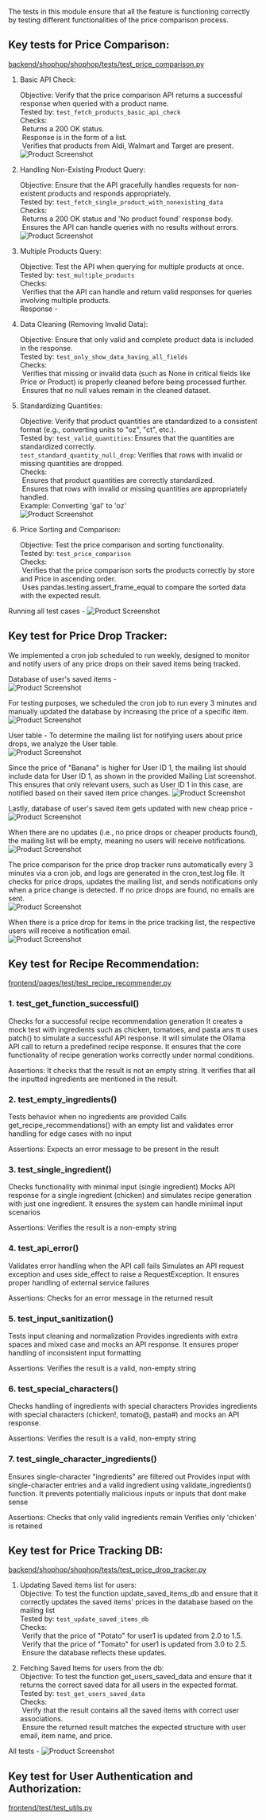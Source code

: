 The tests in this module ensure that all the feature is functioning correctly by testing different functionalities of the price comparison process.

## Key tests for Price Comparison:  
[backend/shophop/shophop/tests/test_price_comparison.py](backend/shophop/shophop/tests/test_price_comparison.py)
1. Basic API Check:

    Objective: Verify that the price comparison API returns a successful response when queried with a product name.  
    Tested by: `test_fetch_products_basic_api_check`  
    Checks:  
    &nbsp;Returns a 200 OK status.  
    &nbsp;Response is in the form of a list.  
    &nbsp;Verifies that products from Aldi, Walmart and Target are present.
    ![Product Screenshot](images/apitesting.png)


2. Handling Non-Existing Product Query:

    Objective: Ensure that the API gracefully handles requests for non-existent products and responds appropriately.  
    Tested by: `test_fetch_single_product_with_nonexisting_data`  
    Checks:  
    &nbsp;Returns a 200 OK status and 'No product found' response body.  
    &nbsp;Ensures the API can handle queries with no results without errors.
    ![Product Screenshot](images/nodata.png)

3. Multiple Products Query:

    Objective: Test the API when querying for multiple products at once.  
    Tested by: `test_multiple_products`  
    Checks:  
    &nbsp;Verifies that the API can handle and return valid responses for queries involving multiple products.  
    Response -
   
4. Data Cleaning (Removing Invalid Data):  
    
    Objective: Ensure that only valid and complete product data is included in the response.  
    Tested by: `test_only_show_data_having_all_fields`  
    Checks:  
    &nbsp;Verifies that missing or invalid data (such as None in critical fields like Price or Product) is properly cleaned before being processed further.  
    &nbsp;Ensures that no null values remain in the cleaned dataset.

5. Standardizing Quantities:  
    
    Objective: Verify that product quantities are standardized to a consistent format (e.g., converting units to "oz", "ct", etc.).  
    Tested by: `test_valid_quantities`: Ensures that the quantities are standardized correctly.  
    `test_standard_quantity_null_drop`: Verifies that rows with invalid or missing quantities are dropped.  
    Checks:  
    &nbsp;Ensures that product quantities are correctly standardized.  
    &nbsp;Ensures that rows with invalid or missing quantities are appropriately handled.  
    Example: Converting 'gal' to 'oz'  
    ![Product Screenshot](images/quantity.png)

6. Price Sorting and Comparison:

    Objective: Test the price comparison and sorting functionality.  
    Tested by: `test_price_comparison`  
    Checks:  
    &nbsp;Verifies that the price comparison sorts the products correctly by store and Price in ascending order.    
    &nbsp;Uses pandas.testing.assert_frame_equal to compare the sorted data with the expected result.

Running all test cases -
![Product Screenshot](images/all_tests.png)


## Key test for Price Drop Tracker:  
We implemented a cron job scheduled to run weekly, designed to monitor and notify users of any price drops on their saved items being tracked.  

Database of user's saved items -   
![Product Screenshot](images/BeforeSaveItem.png)    

For testing purposes, we scheduled the cron job to run every 3 minutes and manually updated the database by increasing the price of a specific item.  
![Product Screenshot](images/UpdateSaveItem.png)  

User table - To determine the mailing list for notifying users about price drops, we analyze the User table.  
![Product Screenshot](images/user.png)  

Since the price of "Banana" is higher for User ID 1, the mailing list should include data for User ID 1, as shown in the provided Mailing List screenshot. This ensures that only relevant users, such as User ID 1 in this case, are notified based on their saved item price changes. 
![Product Screenshot](images/UserSendEmail.png)  

Lastly, database of user's saved item gets updated with new cheap price -  
![Product Screenshot](images/UpdatelowestPrice.png)  

When there are no updates (i.e., no price drops or cheaper products found), the mailing list will be empty, meaning no users will receive notifications.  
![Product Screenshot](images/empty.png)  

The price comparison for the price drop tracker runs automatically every 3 minutes via a cron job, and logs are generated in the cron_test.log file. It checks for price drops, updates the mailing list, and sends notifications only when a price change is detected. If no price drops are found, no emails are sent.  
![Product Screenshot](images/logfile.png)  

When there is a price drop for items in the price tracking list, the respective users will receive a notification email.  
![Product Screenshot](images/mail.jpeg)  

## Key test for Recipe Recommendation:  
[frontend/pages/test/test_recipe_recommender.py](frontend/pages/test/test_recipe_recommender.py)

### 1. test_get_function_successful()
Checks for a successful recipe recommendation generation
It creates a mock test with ingredients such as chicken, tomatoes, and pasta ans tt uses patch() to simulate a successful API response. It will simulate the Ollama API call to return a predefined recipe response. It ensures that the core functionality of recipe generation works correctly under normal conditions.

Assertions:
It checks that the result is not an empty string.
It verifies that all the inputted ingredients are mentioned in the result.
 

### 2. test_empty_ingredients()
Tests behavior when no ingredients are provided
Calls get_recipe_recommendations() with an empty list and validates error handling for edge cases with no input

Assertions:
Expects an error message to be present in the result


### 3. test_single_ingredient()
Checks functionality with minimal input (single ingredient)
Mocks API response for a single ingredient (chicken) and simulates recipe generation with just one ingredient. It ensures the system can handle minimal input scenarios

Assertions:
Verifies the result is a non-empty string

### 4. test_api_error()
Validates error handling when the API call fails
Simulates an API request exception and  uses side_effect to raise a RequestException. It ensures proper handling of external service failures

Assertions:
Checks for an error message in the returned result


### 5. test_input_sanitization()
Tests input cleaning and normalization
Provides ingredients with extra spaces and mixed case and mocks an API response. It ensures proper handling of inconsistent input formatting

Assertions:
Verifies the result is a valid, non-empty string

### 6. test_special_characters()
Checks handling of ingredients with special characters
Provides ingredients with special characters (chicken!, tomato@, pasta#) and mocks an API response. 

Assertions:
Verifies the result is a valid, non-empty string


### 7. test_single_character_ingredients()
Ensures single-character "ingredients" are filtered out
Provides input with single-character entries and a valid ingredient using validate_ingredients() function. It prevents potentially malicious inputs or inputs that dont make sense

Assertions:
Checks that only valid ingredients remain
Verifies only 'chicken' is retained


## Key test for Price Tracking DB:  
[backend/shophop/shophop/tests/test_price_drop_tracker.py](backend/shophop/shophop/tests/test_price_drop_tracker.py)    

1. Updating Saved items list for users:  
    Objective: To test the function update_saved_items_db and ensure that it correctly updates the saved items' prices in the database based on the mailing list  
    Tested by: `test_update_saved_items_db`  
    Checks:  
    &nbsp;Verify that the price of "Potato" for user1 is updated from 2.0 to 1.5.  
    &nbsp;Verify that the price of "Tomato" for user1 is updated from 3.0 to 2.5.  
    &nbsp;Ensure the database reflects these updates.

2. Fetching Saved Items for users from the db:  
    Objective: To test the function get_users_saved_data and ensure that it returns the correct saved data for all users in the expected format.  
    Tested by: `test_get_users_saved_data`  
    Checks:  
    &nbsp;Verify that the result contains all the saved items with correct user associations.  
    &nbsp;Ensure the returned result matches the expected structure with user email, item name, and price.  

All tests - 
![Product Screenshot](images/pricedroptest.png)  
  
## Key test for User Authentication and Authorization:  
[frontend/test/test_utils.py](frontend/test/test_utils.py)  
